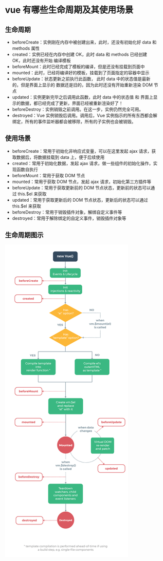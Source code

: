 <!--
 * @Author: wictory
 * @Date: 2023-09-22 15:29:48
 * @LastEditors: wictory
 * @LastEditTime: 2023-09-22 16:03:04
 * @Description: file content
-->

# vue 有哪些生命周期及其使用场景

## 生命周期

- beforeCreate：实例刚在内存中被创建出来，此时，还没有初始化好 data 和 methods 属性
- created：实例已经在内存中创建 OK，此时 data 和 methods 已经创建 OK，此时还没有开始 编译模板
- beforeMount：此时已经完成了模板的编译，但是还没有挂载到页面中
- mounted：此时，已经将编译好的模板，挂载到了页面指定的容器中显示
- beforeUpdate：状态更新之前执行此函数， 此时 data 中的状态值是最新的，但是界面上显示的 数据还是旧的，因为此时还没有开始重新渲染 DOM 节点
- updated：实例更新完毕之后调用此函数，此时 data 中的状态值 和 界面上显示的数据，都已经完成了更新，界面已经被重新渲染好了！
- beforeDestroy：实例销毁之前调用。在这一步，实例仍然完全可用。
- destroyed：Vue 实例销毁后调用。调用后，Vue 实例指示的所有东西都会解绑定，所有的事件监听器都会被移除，所有的子实例也会被销毁。

## 使用场景

- beforeCreate：常用于初始化非响应式变量，可以在这里发起 ajax 请求，获取数据后，将数据挂载到 data 上，便于后续使用
- created：常用于初始化数据，发起 ajax 请求，做一些组件的初始化操作，实现函数自执行
- beforeMount：常用于获取 DOM 节点
- mounted：常用于获取 DOM 节点，发起 ajax 请求，初始化第三方插件等
- beforeUpdate：常用于获取更新前的 DOM 节点状态，更新前的状态可以通过 this.\$el 来获取
- updated：常用于获取更新后的 DOM 节点状态，更新后的状态可以通过 this.\$el 来获取
- beforeDestroy：常用于销毁插件对象，解绑自定义事件等
- destroyed：常用于解除绑定的自定义事件，销毁插件对象等

## 生命周期图示

![生命周期图示](/Vue/lifecycle.png)
